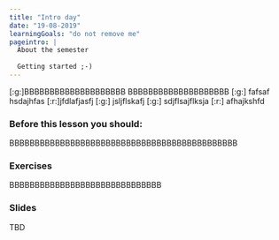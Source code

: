 ```yaml
---
title: "Intro day"
date: "19-08-2019"
learningGoals: "do not remove me"
pageintro: |
  About the semester
  
  Getting started ;-)
---
```


<lg>
[:g:]BBBBBBBBBBBBBBBBBBBB
BBBBBBBBBBBBBBBBBBBB
[:g:] fafsaf hsdajhfas [:r:]jfdlafjasfj [:g:] jsljflskafj [:g:] sdjflsajflksja
[:r:] afhajkshfd
</lg>


### Before this lesson you should:
BBBBBBBBBBBBBBBBBBBBBBBBBBBBBBBBBBBBBBBBBBBBB
          
 ### Exercises
BBBBBBBBBBBBBBBBBBBBBBBBBBBBBB
          
 ### Slides
TBD